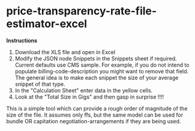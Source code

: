 # price-transparency-rate-file-estimator-excel
**Instructions**
1. Download the XLS file and open in Excel
2. Modify the JSON node Snippets in the Snippets sheet if required. Current defaults use CMS sample. For example, if you do not intend to populate billing-code-description you might want to remove that field. The general idea is to make each snippet the size of your average snippet of that type.
3. In the "Calculation Sheet" enter data in the yellow cells.
4. Look at the "Total Size in Gigs" and then gasp in surprise !!!!

This is a simple tool which can provide a rough order of magnitude of the size of the file. It assumes only ffs, but the same model can be used for bundle OR capitation negotiation-arrangements if they are being used.
